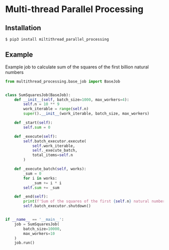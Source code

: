 # Multi-thread Parallel Processing

## Installation
```shell
$ pip3 install miltithread_parallel_processing
```

## Example

Example job to calculate sum of the squares of the first billion natural numbers
```python
from multithread_processing.base_job import BaseJob


class SumSquaresJob(BaseJob):
    def __init__(self, batch_size=1000, max_workers=4):
        self.n = 10 ** 9
        work_iterable = range(self.n)
        super().__init__(work_iterable, batch_size, max_workers)

    def _start(self):
        self.sum = 0

    def _execute(self):
        self.batch_executor.execute(
            self.work_iterable,
            self._execute_batch,
            total_items=self.n
        )

    def _execute_batch(self, works):
        _sum = 0
        for i in works:
            _sum += i * i
        self.sum += _sum

    def _end(self):
        print(f'Sum of the squares of the first {self.n} natural numbers: {self.sum}')
        self.batch_executor.shutdown()


if __name__ == '__main__':
    job = SumSquaresJob(
        batch_size=10000,
        max_workers=10
    )
    job.run()
```
